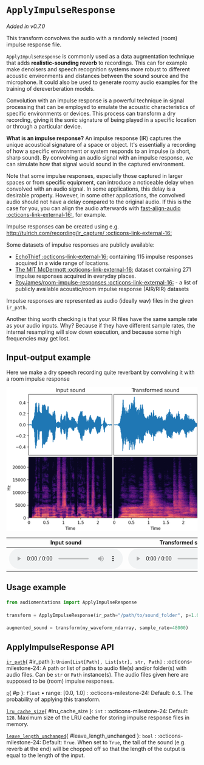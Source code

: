 # `ApplyImpulseResponse`

_Added in v0.7.0_

This transform convolves the audio with a randomly selected (room) impulse response file.

`ApplyImpulseResponse` is commonly used as a data augmentation technique that adds
**realistic-sounding reverb** to recordings. This can for example make denoisers and speech
recognition systems more robust to different acoustic environments and distances between
the sound source and the microphone. It could also be used to generate roomy audio
examples for the training of dereverberation models.

Convolution with an impulse response is a powerful technique in signal processing that
can be employed to emulate the acoustic characteristics of specific environments or
devices. This process can transform a dry recording, giving it the sonic signature of
being played in a specific location or through a particular device.

**What is an impulse response?** An impulse response (IR) captures the unique acoustical
signature of a space or object. It's essentially a recording of how a specific
environment or system responds to an impulse (a short, sharp sound). By convolving
an audio signal with an impulse response, we can simulate how that signal would sound in
the captured environment.

Note that some impulse responses, especially those captured in larger spaces or from
specific equipment, can introduce a noticeable delay when convolved with an audio
signal. In some applications, this delay is a desirable property. However, in some other
applications, the convolved audio should not have a delay compared to the original
audio. If this is the case for you, you can align the audio afterwards with
[fast-align-audio :octicons-link-external-16:](https://github.com/nomonosound/fast-align-audio), for example.

Impulse responses can be created using e.g. [http://tulrich.com/recording/ir_capture/ :octicons-link-external-16:](http://tulrich.com/recording/ir_capture/)

Some datasets of impulse responses are publicly available:

* [EchoThief :octicons-link-external-16:](http://www.echothief.com/) containing 115 impulse responses acquired in a
 wide range of locations.
* [The MIT McDermott :octicons-link-external-16:](https://mcdermottlab.mit.edu/Reverb/IR_Survey.html) dataset
 containing 271 impulse responses acquired in everyday places.
* [RoyJames/room-impulse-responses :octicons-link-external-16:](https://github.com/RoyJames/room-impulse-responses) - a list of publicly available acoustic/room impulse response (AIR/RIR) datasets

Impulse responses are represented as audio (ideally wav) files in the given `ir_path`.

Another thing worth checking is that your IR files have the same sample rate as your
audio inputs. Why? Because if they have different sample rates, the internal resampling
will slow down execution, and because some high frequencies may get lost.

## Input-output example

Here we make a dry speech recording quite reverbant by convolving it with a room impulse response

![Input-output waveforms and spectrograms](ApplyImpulseResponse.webp)

| Input sound                                                                                 | Transformed sound                                                                                 |
|---------------------------------------------------------------------------------------------|---------------------------------------------------------------------------------------------------|
| <audio controls><source src="../ApplyImpulseResponse_input.flac" type="audio/flac"></audio> | <audio controls><source src="../ApplyImpulseResponse_transformed.flac" type="audio/flac"></audio> | 

## Usage example

```python
from audiomentations import ApplyImpulseResponse

transform = ApplyImpulseResponse(ir_path="/path/to/sound_folder", p=1.0)

augmented_sound = transform(my_waveform_ndarray, sample_rate=48000)
```

## ApplyImpulseResponse API

[`ir_path`](#ir_path){ #ir_path }: `Union[List[Path], List[str], str, Path]`
:   :octicons-milestone-24: A path or list of paths to audio file(s) and/or folder(s) with
    audio files. Can be `str` or `Path` instance(s). The audio files given here are
    supposed to be (room) impulse responses.

[`p`](#p){ #p }: `float` • range: [0.0, 1.0]
:   :octicons-milestone-24: Default: `0.5`. The probability of applying this transform.

[`lru_cache_size`](#lru_cache_size){ #lru_cache_size }: `int`
:   :octicons-milestone-24: Default: `128`. Maximum size of the LRU cache for storing
    impulse response files in memory.

[`leave_length_unchanged`](#leave_length_unchanged){ #leave_length_unchanged }: `bool`
:   :octicons-milestone-24: Default: `True`. When set to `True`, the tail of the sound
    (e.g. reverb at the end) will be chopped off so that the length of the output is
    equal to the length of the input.
